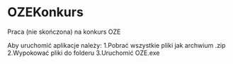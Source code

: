 # OZEKonkurs
Praca (nie skończona) na konkurs OZE

Aby uruchomić aplikacje należy:
1.Pobrać wszystkie pliki jak archwium .zip
2.Wypokować pliki do folderu
3.Uruchomić OZE.exe
